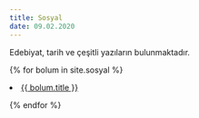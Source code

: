 ```yaml
---
title: Sosyal
date: 09.02.2020
---
```


Edebiyat, tarih ve çeşitli yazıların bulunmaktadır.


{% for bolum in site.sosyal %}

<li><a href="{{ bolum.url }}">{{ bolum.title }}</a></li>

{% endfor %}


